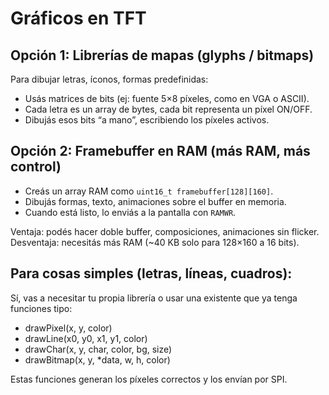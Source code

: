 # Gráficos en TFT

## Opción 1: Librerías de mapas (glyphs / bitmaps)

Para dibujar letras, íconos, formas predefinidas:

- Usás matrices de bits (ej: fuente 5×8 píxeles, como en VGA o ASCII).
- Cada letra es un array de bytes, cada bit representa un píxel ON/OFF.
- Dibujás esos bits “a mano”, escribiendo los píxeles activos.

## Opción 2: Framebuffer en RAM (más RAM, más control)

- Creás un array RAM como `uint16_t framebuffer[128][160]`.
- Dibujás formas, texto, animaciones sobre el buffer en memoria.
- Cuando está listo, lo enviás a la pantalla con `RAMWR`.

Ventaja: podés hacer doble buffer, composiciones, animaciones sin flicker.
Desventaja: necesitás más RAM (~40 KB solo para 128×160 a 16 bits).

## Para cosas simples (letras, líneas, cuadros):
Sí, vas a necesitar tu propia librería o usar una existente que ya tenga funciones tipo:

- drawPixel(x, y, color)
- drawLine(x0, y0, x1, y1, color)
- drawChar(x, y, char, color, bg, size)
- drawBitmap(x, y, *data, w, h, color)

Estas funciones generan los píxeles correctos y los envían por SPI.